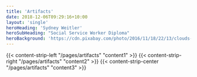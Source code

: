 ```yaml
---
title: 'Artifacts'
date: 2018-12-06T09:29:16+10:00
layout: 'single'
heroHeading: 'Sydney Weitler'
heroSubHeading: "Social Service Worker Diploma"
heroBackground: 'https://cdn.pixabay.com/photo/2016/11/18/22/13/clouds-1837129_960_720.jpg'
---
```

{{< content-strip-left "/pages/artifacts" "content1" >}}
{{< content-strip-right "/pages/artifacts" "content2" >}}
{{< content-strip-center "/pages/artifacts" "content3" >}}
